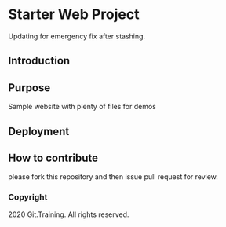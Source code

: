 # Starter Web Project

Updating for emergency fix after stashing.

## Introduction

## Purpose

Sample website with plenty of files for demos

## Deployment

## How to contribute

please fork this repository and then issue pull request for review.

### Copyright

2020 Git.Training. All rights reserved.